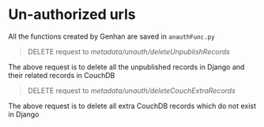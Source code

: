 # Un-authorized urls 

All the functions created by Genhan are saved in `anauthFunc.py`

> DELETE request to *metadata/unauth/deleteUnpublishRecords*

The above request is to delete all the unpublished records in Django and their related records in CouchDB

> DELETE request to *metadata/unauth/deleteCouchExtraRecords*

The above request is to delete all extra CouchDB records which do not exist in Django